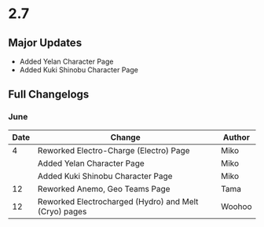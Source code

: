 # 2.7

## Major Updates

* Added Yelan Character Page
* Added Kuki Shinobu Character Page

## Full Changelogs

### June

| Date | Change                                                | Author |
| ---- | ----------------------------------------------------- | ------ |
| 4    | Reworked Electro-Charge (Electro) Page                | Miko   |
|      | Added Yelan Character Page                            | Miko   |
|      | Added Kuki Shinobu Character Page                     | Miko   |
| 12   | Reworked Anemo, Geo Teams Page                        | Tama   |
| 12   | Reworked Electrocharged (Hydro) and Melt (Cryo) pages | Woohoo |
